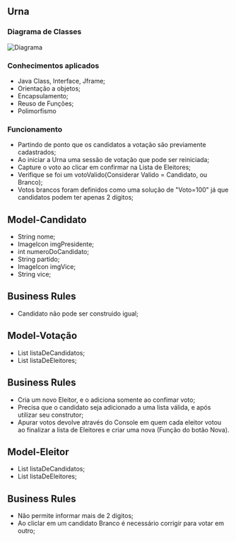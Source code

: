 ## Urna

### Diagrama de Classes

![Diagrama](https://user-images.githubusercontent.com/99658182/235033446-229e566e-45ae-4510-b5a5-41e36bc89808.png)

### Conhecimentos aplicados
- Java Class, Interface, Jframe;
- Orientação a objetos;
- Encapsulamento;
- Reuso de Funções;
- Polimorfismo


### Funcionamento
- Partindo de ponto que os candidatos a votação são previamente cadastrados;
- Ao iniciar a Urna uma sessão de votação que pode ser reiniciada;
- Capture o voto ao clicar em confirmar na Lista de Eleitores;
- Verifique se foi um votoValido(Considerar Valido = Candidato, ou Branco);
- Votos brancos foram definidos como uma solução de "Voto=100" já que candidatos podem ter apenas 2 dígitos;


## Model-Candidato

   - String nome;
   - ImageIcon imgPresidente;
   - int numeroDoCandidato;
   - String partido;
   - ImageIcon imgVice;
   - String vice;


## Business Rules
- Candidato não pode ser construido igual;

## Model-Votação

   - List <Candidatos> listaDeCandidatos;
   - List <Eleitores> listaDeEleitores;

## Business Rules
- Cria um novo Eleitor, e o adiciona somente ao confimar voto;
- Precisa que o candidato seja adicionado a uma lista válida, e após utilizar seu construtor;
- Apurar votos devolve através do Console em quem cada eleitor votou ao finalizar a lista de Eleitores e criar uma nova (Função do botão Nova).

## Model-Eleitor

   - List <Candidatos> listaDeCandidatos;
   - List <Eleitores> listaDeEleitores;

## Business Rules
- Não permite informar mais de 2 digitos;
- Ao cliclar em um candidato Branco é necessário corrigir para votar em outro;


    
